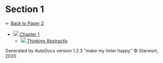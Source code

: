 <style>img{height:18px;margin-bottom:-3px}</style>

# Section 1

← [Back to Paper 2](..)

- [![Folder](https://starwort.github.io/computer-science/icon-folder.png) Chapter 1](chapter_1/index.html)
  - [![MD file](https://img.icons8.com/windows/512/4a90e2/regular-document.png) Thinking Abstractly](chapter_1/thinking_abstractly.html)

Generated by AutoDocs version 1.2.3 "make my linter happy" © Starwort, 2020
